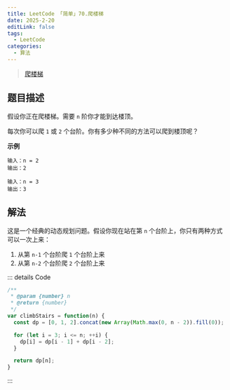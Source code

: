 ```yaml
---
title: LeetCode 「简单」70.爬楼梯
date: 2025-2-20
editLink: false
tags:
  - LeetCode
categories:
  - 算法
---
```


> [爬楼梯](https://leetcode.cn/problems/climbing-stairs/description/)

## 题目描述

假设你正在爬楼梯。需要 `n` 阶你才能到达楼顶。

每次你可以爬 `1` 或 `2` 个台阶。你有多少种不同的方法可以爬到楼顶呢？

**示例**

```
输入：n = 2
输出：2

输入：n = 3
输出：3
```

## 解法

这是一个经典的动态规划问题。假设你现在站在第 `n` 个台阶上，你只有两种方式可以一次上来：

1. 从第 `n-1` 个台阶爬 `1` 个台阶上来
2. 从第 `n-2` 个台阶爬 `2` 个台阶上来

::: details Code
```js
/**
 * @param {number} n
 * @return {number}
 */
var climbStairs = function(n) {
  const dp = [0, 1, 2].concat(new Array(Math.max(0, n - 2)).fill(0));

  for (let i = 3; i <= n; ++i) {
    dp[i] = dp[i - 1] + dp[i - 2];
  }

  return dp[n];
}
```
:::
